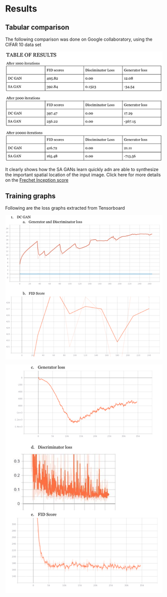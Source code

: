 # Results 

## Tabular comparison 
The following comparison was done on Google collaboratory, using the CIFAR 10 data set

![Tabular comparison](https://github.com/MicroprocessorX069/Comparison-of-DC-GANS-and-SA-GANS/blob/master/documentation/image%20res/results_sa_dc.PNG)

It clearly shows how the SA GANs learn quickly adn are able to synthesize the important spatial location of the input image.
Click here for more details on the [Frechet Inception score](https://github.com/MicroprocessorX069/Comparison-of-DC-GANS-and-SA-GANS/blob/master/documentation/fid.md) 

## Training graphs

Following are the loss graphs extracted from Tensorboard

![DC GAN loss graphs](https://github.com/MicroprocessorX069/Comparison-of-DC-GANS-and-SA-GANS/blob/master/documentation/image%20res/dcgraphs.PNG)

![SA GAN loss graphs](https://github.com/MicroprocessorX069/Comparison-of-DC-GANS-and-SA-GANS/blob/master/documentation/image%20res/sagraphs.PNG)
